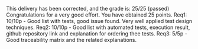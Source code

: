 This delivery has been corrected, and the grade is: 25/25 (passed)
Congratulations for a very good effort. You have obtained 25 points.
Req1: 10/10p - Good list with tests, good issue found. Very well applied test design techniques. 
Req2: 10/10p - Good list with automated tests, execution result, github repository link and explanation for ordering thee tests.
Req3: 5/5p - Good traceability matrix and the related explanations.

